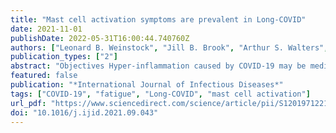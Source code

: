 ```yaml
---
title: "Mast cell activation symptoms are prevalent in Long-COVID"
date: 2021-11-01
publishDate: 2022-05-31T16:00:44.740760Z
authors: ["Leonard B. Weinstock", "Jill B. Brook", "Arthur S. Walters", "Ashleigh Goris", "Lawrence B. Afrin", "Gerhard J. Molderings"]
publication_types: ["2"]
abstract: "Objectives Hyper-inflammation caused by COVID-19 may be mediated by mast cell activation (MCA) which has also been hypothesized to cause Long-COVID (LC) symptoms. We determined prevalence/severity of MCA symptoms in LC. Methods Adults in LC-focused Facebook support groups were recruited for online assessment of symptoms before and after COVID-19. Questions included presence and severity of known MCA and LC symptoms and validated assessments of fatigue and quality of life. General population controls and mast cell activation syndrome (MCAS) patients were recruited for comparison if they were ≥18 years of age and never had overt COVID-19 symptoms. Results There were 136 LC subjects (89.7% females, age 46.9 ±12.9 years), 136 controls (65.4% females, age 49.2 ±15.5), and 80 MCAS patients (85.0% females, age 47.7 ±16.4). Pre-COVID-19 LC subjects and controls had virtually identical MCA symptom and severity analysis. Post-COVID-19 LC subjects and MCAS patients prior to treatment had virtually identical MCA symptom and severity analysis. Conclusions MCA symptoms were increased in LC and mimicked the symptoms and severity reported by patients who have MCAS. Increased activation of aberrant mast cells induced by SARS-CoV-2 infection by various mechanisms may underlie part of the pathophysiology of LC, possibly suggesting routes to effective therapy."
featured: false
publication: "*International Journal of Infectious Diseases*"
tags: ["COVID-19", "fatigue", "Long-COVID", "mast cell activation"]
url_pdf: "https://www.sciencedirect.com/science/article/pii/S1201971221007517"
doi: "10.1016/j.ijid.2021.09.043"
---
```



